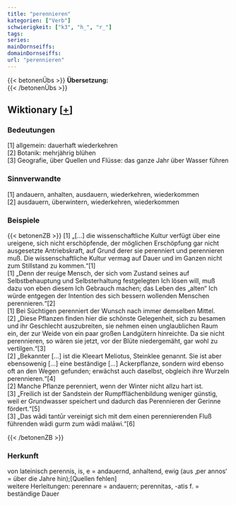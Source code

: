 ```yaml
---
title: "perennieren"
kategorien: ["Verb"]
schwierigkeit: ["k3", "h_", "r_"]
tags:
series:
mainDornseiffs:
domainDornseiffs:
url: "perennieren"
---
```


{{< betonenÜbs >}}
**Übersetzung:**  
{{< /betonenÜbs >}}

## Wiktionary [[+](https://de.wiktionary.org/wiki/perennieren)]

### Bedeutungen
[1] allgemein: dauerhaft wiederkehren  
[2] Botanik: mehrjährig blühen  
[3] Geografie, über Quellen und Flüsse: das ganze Jahr über Wasser führen  

### Sinnverwandte
[1] andauern, anhalten, ausdauern, wiederkehren, wiederkommen  
[2] ausdauern, überwintern, wiederkehren, wiederkommen  

### Beispiele
{{< betonenZB >}}
[1] „[…] die wissenschaftliche Kultur verfügt über eine ureigene, sich nicht erschöpfende, der möglichen Erschöpfung gar nicht ausgesetzte Antriebskraft, auf Grund derer sie perenniert und perennieren muß. Die wissenschaftliche Kultur vermag auf Dauer und im Ganzen nicht zum Stillstand zu kommen.“[1]  
[1] „Denn der reuige Mensch, der sich vom Zustand seines auf Selbstbehauptung und Selbsterhaltung festgelegten Ich lösen will, muß dazu von eben diesem Ich Gebrauch machen; das Leben des „alten“ Ich würde entgegen der Intention des sich bessern wollenden Menschen perennieren.“[2]  
[1] Bei Süchtigen perenniert der Wunsch nach immer demselben Mittel.  
[2] „Diese Pflanzen finden hier die schönste Gelegenheit, sich zu besamen und ihr Geschlecht auszubreiten, sie nehmen einen unglaublichen Raum ein, der zur Weide von ein paar großen Landgütern hinreichte. Da sie nicht perennieren, so wären sie jetzt, vor der Blüte niedergemäht, gar wohl zu vertilgen.“[3]  
[2] „Bekannter […] ist die Kleeart Meliotus, Steinklee genannt. Sie ist aber ebensowenig […] eine beständige […] Ackerpflanze, sondern wird ebenso oft an den Wegen gefunden; erwächst auch daselbst, obgleich ihre Wurzeln perennieren.“[4]  
[2] Manche Pflanze perenniert, wenn der Winter nicht allzu hart ist.  
[3] „Freilich ist der Sandstein der Rumpfflächenbildung weniger günstig, weil er Grundwasser speichert und dadurch das Perennieren der Gerinne fördert.“[5]  
[3] „Das wādi tantūr vereinigt sich mit dem einen perennierenden Fluß führenden wādi gurm zum wādi malāwi.“[6]  

{{< /betonenZB >}}
### Herkunft
von lateinisch perennis, is, e = andauernd, anhaltend, ewig (aus ‚per annos‘ = über die Jahre hin);[Quellen fehlen]  
weitere Herleitungen: perennare = andauern; perennitas, -atis f. = beständige Dauer  



